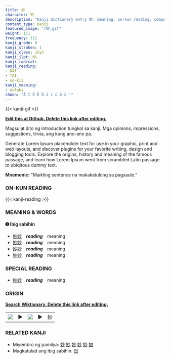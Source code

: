 ```yaml
---
title: 妙
character: 妙
description: "Kanji dictionary entry 妙: meaning, on-kun reading, compounds, origin, related kanji"
content_type: kanji
featured_image: "/妙.gif"
weight: 111
frequency: 111
kanji_grade: 9
kanji_strokes: 1
kanji_class: Jōyō
kanji_jlpt: N1
kanji_radical: 
kanji_reading: 
- DAI
- TAI
- oo-kii
kanji_meaning:
- malaki
chōon: "Ā Ī Ū Ē Ō ā ī ū ē ō ’"
---
```

[//]: # (Don't edit the line below. Kanji animated GIF code is automatically generated.)
{{< kanji-gif >}}

[//]: # (Edit below this line.)

**[Edit this at Github. Delete this link after editing.](https://github.com/tim0g/tim/tree/main/content/kanji/妙/index.md)**

Magsulat dito ng introduction tungkol sa kanji. Mga opinions, impressions, suggestions, trivia, ang kung ano-ano pa.

Generate Lorem Ipsum placeholder text for use in your graphic, print and web layouts, and discover plugins for your favorite writing, design and blogging tools. Explore the origins, history and meaning of the famous passage, and learn how Lorem Ipsum went from scrambled Latin passage to ubiqitous dummy text.
 
**Mnemonic:** "Maikling sentence na makakatulong sa pagsaulo."

### ON-KUN READING

[//]: # (Don't edit the line below. ON-KUN READING code is automatically generated.)
{{< kanji-reading >}}

### MEANING & WORDS

#### ➊ **Ibig sabihin**
  - [妙](../妙)[妙](../妙)　***reading***　meaning
  - [妙](../妙)[妙](../妙)　***reading***　meaning
  - [妙](../妙)[妙](../妙)　***reading***　meaning
  - [妙](../妙)[妙](../妙)　***reading***　meaning

### SPECIAL READING
  - [妙](../妙)[妙](../妙)　***reading***　meaning

### ORIGIN

**[Search Wiktionary. Delete this link after editing.](https://wiktionary.org/wiki/妙)**
<table class="kanji-table"><tr><td>
<img src="60px-妙-bronze.svg.png">
</td><td>▶</td><td>
<img src="60px-妙-oracle.svg.png">
</td><td>▶</td>
<td class="kanji-origin">妙</td>
</tr></table>

### RELATED KANJI
- Miyembro ng pamilya: [妙](../妙) [妙](../妙) [妙](../妙) [妙](../妙) [妙](../妙) [娘](../娘)
- Magkatulad ang ibig sabihin: [日](../日)
